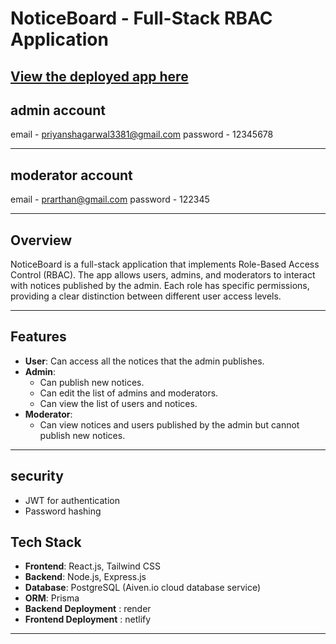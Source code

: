 # NoticeBoard - Full-Stack RBAC Application

## [View the deployed app here](https://noticeboard0.netlify.app/login)

## admin account
email - priyanshagarwal3381@gmail.com
password - 12345678

---

## moderator account
email - prarthan@gmail.com
password - 122345

---

## Overview

NoticeBoard is a full-stack application that implements Role-Based Access Control (RBAC). The app allows users, admins, and moderators to interact with notices published by the admin. Each role has specific permissions, providing a clear distinction between different user access levels.

---

## Features

- **User**: Can access all the notices that the admin publishes.
- **Admin**: 
  - Can publish new notices.
  - Can edit the list of admins and moderators.
  - Can view the list of users and notices.
- **Moderator**:
  - Can view notices and users published by the admin but cannot publish new notices.

---

## security
- JWT for authentication
- Password hashing

## Tech Stack

- **Frontend**: React.js, Tailwind CSS
- **Backend**: Node.js, Express.js
- **Database**: PostgreSQL (Aiven.io cloud database service)
- **ORM**: Prisma
- **Backend Deployment** : render
- **Frontend Deployment** : netlify

---


